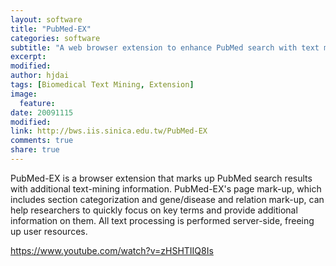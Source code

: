 ```yaml
---
layout: software
title: "PubMed-EX"
categories: software
subtitle: "A web browser extension to enhance PubMed search with text mining features."
excerpt:
modified:
author: hjdai
tags: [Biomedical Text Mining, Extension]
image:
  feature:
date: 20091115
modified: 
link: http://bws.iis.sinica.edu.tw/PubMed-EX
comments: true
share: true
---
```


PubMed-EX is a browser extension that marks up PubMed search results with additional text-mining information. PubMed-EX's page mark-up, which includes section categorization and gene/disease and relation mark-up, can help researchers to quickly focus on key terms and provide additional information on them. All text processing is performed server-side, freeing up user resources.

https://www.youtube.com/watch?v=zHSHTIIQ8Is